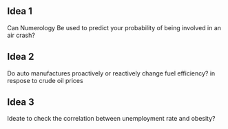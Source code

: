 ## Idea 1
Can Numerology Be used to predict your probability of being involved in an air crash?
## Idea 2
Do auto manufactures proactively or reactively change fuel efficiency? in respose to crude oil prices
## Idea 3
Ideate to check the correlation between unemployment rate and obesity?
